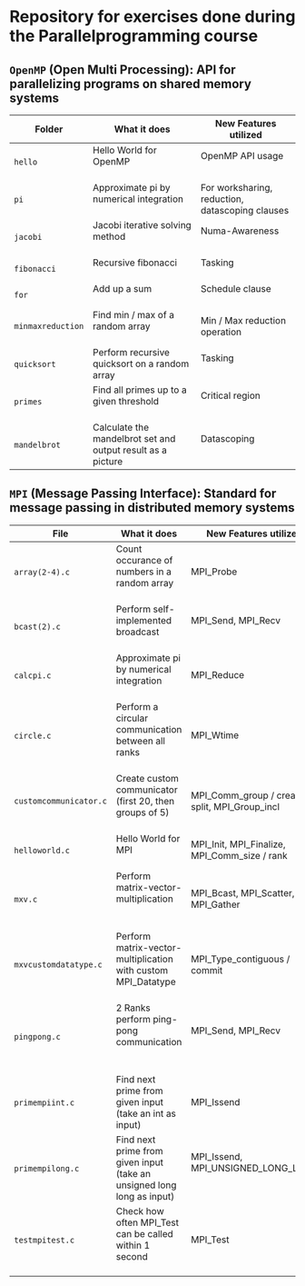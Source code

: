 # Repository for exercises done during the Parallelprogramming course

## `OpenMP` (Open Multi Processing): API for parallelizing programs on shared memory systems

| Folder            | What it does                                                | New Features utilized                           |
| ----------------- | ----------------------------------------------------------- | ----------------------------------------------- |
| `hello`           | Hello World for OpenMP                                      | OpenMP API usage                                |
| `pi`              | Approximate pi by numerical integration                     | For worksharing, reduction, datascoping clauses |
| `jacobi`          | Jacobi iterative solving method                             | Numa-Awareness                                  |
| `fibonacci`       | Recursive fibonacci                                         | Tasking                                         |
| `for`             | Add up a sum                                                | Schedule clause                                 |
| `minmaxreduction` | Find min / max of a random array                            | Min / Max reduction operation                   |
| `quicksort`       | Perform recursive quicksort on a random array               | Tasking                                         |
| `primes`          | Find all primes up to a given threshold                     | Critical region                                 |
| `mandelbrot`      | Calculate the mandelbrot set and output result as a picture | Datascoping                                     |

## `MPI` (Message Passing Interface): Standard for message passing in distributed memory systems

|File                   |What it does                                                           |New Features utilized                  |
|---------------------- |---------------------------------------------------------------------- |-------------------------------------- |
|`array(2-4).c`         |Count occurance of numbers in a random array                           |MPI_Probe                              |
|`bcast(2).c`           |Perform self-implemented broadcast                                     |MPI_Send, MPI_Recv                     |
|`calcpi.c`             |Approximate pi by numerical integration                                |MPI_Reduce                             |
|`circle.c`             |Perform a circular communication between all ranks                     |MPI_Wtime                              |
|`customcommunicator.c` |Create custom communicator (first 20, then groups of 5)       |MPI_Comm_group / create / split, MPI_Group_incl |
|`helloworld.c`         |Hello World for MPI                                              |MPI_Init, MPI_Finalize, MPI_Comm_size / rank |
|`mxv.c`                |Perform matrix-vector-multiplication                                   |MPI_Bcast, MPI_Scatter, MPI_Gather     |
|`mxvcustomdatatype.c`  |Perform matrix-vector-multiplication with custom MPI_Datatype          |MPI_Type_contiguous / commit           |
|`pingpong.c`           |2 Ranks perform ping-pong communication                                |MPI_Send, MPI_Recv                     |
|`primempiint.c`        |Find next prime from given input (take an int as input)                |MPI_Issend                             |
|`primempilong.c`       |Find next prime from given input (take an unsigned long long as input) |MPI_Issend, MPI_UNSIGNED_LONG_LONG     |
|`testmpitest.c`        |Check how often MPI_Test can be called within 1 second                 |MPI_Test                               |
